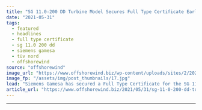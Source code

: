 ```yaml
---
title: "SG 11.0-200 DD Turbine Model Secures Full Type Certificate Early"
date: "2021-05-31"
tags: 
  - featured
  - headlines
  - full type certificate
  - sg 11.0 200 dd
  - siemens gamesa
  - tüv nord
  - offshorewind
source: "offshorewind"
image_url: "https://www.offshorewind.biz/wp-content/uploads/sites/2/2021/05/SG-11.0-200-DD1.jpg"
image_fp: "/assets/img/post_thumbnails/17.jpg"
lead: "Siemens Gamesa has secured a Full Type Certificate for the SG 11.0-200 DD wind"
article_url: "https://www.offshorewind.biz/2021/05/31/sg-11-0-200-dd-turbine-model-secures-full-type-certificate-early/"
---
```


---
